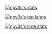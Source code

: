 [![npv3s's stats](https://github-readme-stats.vercel.app/api?username=npv3s&count_private=true&show_icons=true&theme=dark)](#)

[![npv3s's top langs](https://github-readme-stats.vercel.app/api/top-langs/?username=npv3s&layout=compact&theme=dark&hide=html&langs_count=9)](#)

[![npv3s's time stats](https://github-readme-stats.vercel.app/api/wakatime?username=npv3s&layout=compact&theme=dark)](#)
